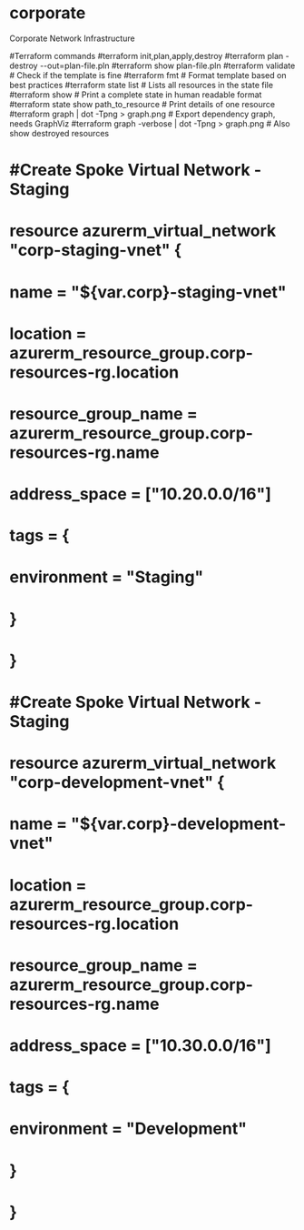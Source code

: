 # corporate
Corporate Network Infrastructure

#Terraform commands
#terraform init,plan,apply,destroy
#terraform plan -destroy --out=plan-file.pln
#terraform show plan-file.pln
#terraform validate                          # Check if the template is fine
#terraform fmt                               # Format template based on best practices
#terraform state list                        # Lists all resources in the state file
#terraform show                              # Print a complete state in human readable format
#terraform state show path_to_resource       # Print details of one resource
#terraform graph | dot -Tpng > graph.png     # Export dependency graph, needs GraphViz
#terraform graph -verbose | dot -Tpng > graph.png # Also show destroyed resources



# #Create Spoke Virtual Network - Staging
#  resource azurerm_virtual_network "corp-staging-vnet" {

#  name                = "${var.corp}-staging-vnet"
#   location            = azurerm_resource_group.corp-resources-rg.location
#   resource_group_name = azurerm_resource_group.corp-resources-rg.name
#   address_space       = ["10.20.0.0/16"]

#   tags = {
#     environment = "Staging"
#   }
# }



# #Create Spoke Virtual Network - Staging
#  resource azurerm_virtual_network "corp-development-vnet" {

#  name                = "${var.corp}-development-vnet"
#   location            = azurerm_resource_group.corp-resources-rg.location
#   resource_group_name = azurerm_resource_group.corp-resources-rg.name
#   address_space       = ["10.30.0.0/16"]

#   tags = {
#     environment = "Development"
#   }
# }



